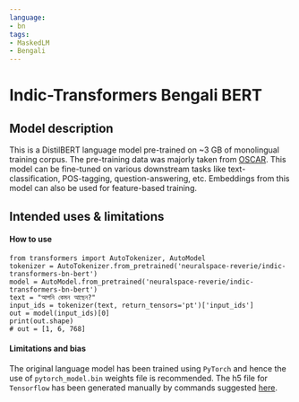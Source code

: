 ```yaml
---
language: 
- bn 
tags:
- MaskedLM
- Bengali
---
```

# Indic-Transformers Bengali BERT
## Model description
This is a DistilBERT language model pre-trained on ~3 GB of monolingual training corpus. The pre-training data was majorly taken from [OSCAR](https://oscar-corpus.com/).
This model can be fine-tuned on various downstream tasks like text-classification, POS-tagging, question-answering, etc. Embeddings from this model can also be used for feature-based training.
## Intended uses & limitations
#### How to use
```
from transformers import AutoTokenizer, AutoModel
tokenizer = AutoTokenizer.from_pretrained('neuralspace-reverie/indic-transformers-bn-bert')
model = AutoModel.from_pretrained('neuralspace-reverie/indic-transformers-bn-bert')
text = "আপনি কেমন আছেন?"
input_ids = tokenizer(text, return_tensors='pt')['input_ids']
out = model(input_ids)[0]
print(out.shape)
# out = [1, 6, 768] 
```
#### Limitations and bias
The original language model has been trained using `PyTorch` and hence the use of `pytorch_model.bin` weights file is recommended. The h5 file for `Tensorflow` has been generated manually by commands suggested [here](https://huggingface.co/transformers/model_sharing.html).
